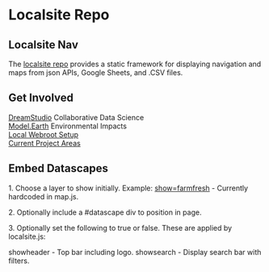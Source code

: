 # Localsite Repo

## Localsite Nav

The&nbsp;[localsite&nbsp;repo](https://github.com/modelearth/localsite/) provides a static framework for displaying navigation and maps from json&nbsp;APIs, Google Sheets, and&nbsp;.CSV&nbsp;files.

## Get Involved

[DreamStudio](https://dreamstudio.com) Collaborative Data Science  
[Model.Earth](https://model.earth) Environmental Impacts  
[Local Webroot Setup](https://model.earth/localsite/start/)  
[Current Project Areas](https://model.earth/projects/)  

## Embed Datascapes

1\. Choose a layer to show initially. Example:
[show=farmfresh](map/#show=farmfresh) - Currently hardcoded in map.js.

2\. Optionally include a #datascape div to position in page.

3\. Optionally set the following to true or false. 
These are applied by localsite.js:  

showheader - Top bar including logo.
showsearch - Display search bar with filters.